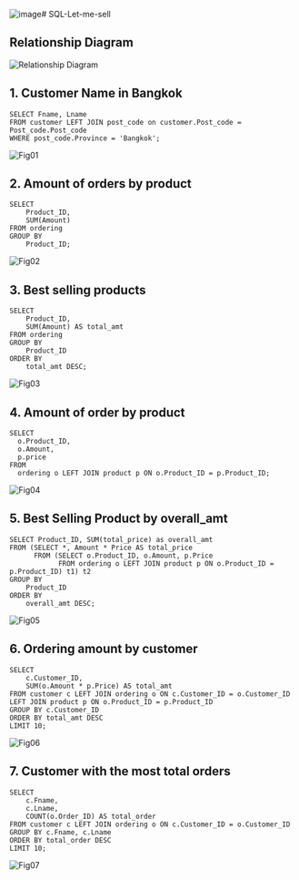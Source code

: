 ![image](https://github.com/psungg/SQL-Let-me-sell/assets/158567231/bd51fcae-fe0d-4fe9-8f41-56b5591bf18e)# SQL-Let-me-sell

## Relationship Diagram
![Relationship Diagram](https://github.com/psungg/SQL-Let-me-sell/blob/main/Images/Relationship_Diagram.png)

## 1. Customer Name in Bangkok

```
SELECT Fname, Lname
FROM customer LEFT JOIN post_code on customer.Post_code = Post_code.Post_code
WHERE post_code.Province = 'Bangkok';
```

![Fig01](https://github.com/psungg/SQL-Let-me-sell/blob/main/Images/Fig01.png)

## 2. Amount of orders by product

```
SELECT 
	Product_ID, 
    SUM(Amount)
FROM ordering
GROUP BY
	Product_ID;
```

![Fig02](https://github.com/psungg/SQL-Let-me-sell/blob/main/Images/Fig02.png)


## 3. Best selling products

```
SELECT 
	Product_ID, 
    SUM(Amount) AS total_amt
FROM ordering
GROUP BY
	Product_ID
ORDER BY
	total_amt DESC;
```

![Fig03](https://github.com/psungg/SQL-Let-me-sell/blob/main/Images/Fig03.png)

## 4. Amount of order by product

```
SELECT
  o.Product_ID,
  o.Amount,
  p.price
FROM
  ordering o LEFT JOIN product p ON o.Product_ID = p.Product_ID;
```

![Fig04](https://github.com/psungg/SQL-Let-me-sell/blob/main/Images/Fig04.png)

## 5. Best Selling Product by overall_amt

```
SELECT Product_ID, SUM(total_price) as overall_amt
FROM (SELECT *,	Amount * Price AS total_price
      FROM (SELECT o.Product_ID, o.Amount, p.Price
            FROM ordering o LEFT JOIN product p ON o.Product_ID = p.Product_ID) t1) t2
GROUP BY
	Product_ID
ORDER BY
	overall_amt DESC;
```

![Fig05](https://github.com/psungg/SQL-Let-me-sell/blob/main/Images/Fig05.png)

## 6. Ordering amount by customer

```
SELECT 
	c.Customer_ID, 
	SUM(o.Amount * p.Price) AS total_amt
FROM customer c LEFT JOIN ordering o ON c.Customer_ID = o.Customer_ID LEFT JOIN product p ON o.Product_ID = p.Product_ID
GROUP BY c.Customer_ID
ORDER BY total_amt DESC
LIMIT 10;
```

![Fig06](https://github.com/psungg/SQL-Let-me-sell/blob/main/Images/Fig06.png)

## 7. Customer with the most total orders

```
SELECT 
	c.Fname, 
    c.Lname, 
    COUNT(o.Order_ID) AS total_order
FROM customer c LEFT JOIN ordering o ON c.Customer_ID = o.Customer_ID
GROUP BY c.Fname, c.Lname
ORDER BY total_order DESC
LIMIT 10;
```

![Fig07](https://github.com/psungg/SQL-Let-me-sell/blob/main/Images/Fig07.png)

